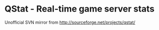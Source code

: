 QStat - Real-time game server stats
=====

Unofficial SVN mirror from http://sourceforge.net/projects/qstat/
